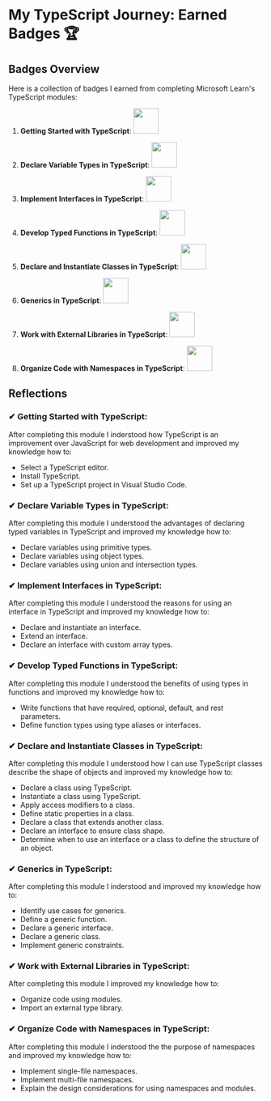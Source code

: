 # My TypeScript Journey: Earned Badges 🏆

## Badges Overview

Here is a collection of badges I earned from completing Microsoft Learn's TypeScript modules:

1. **Getting Started with TypeScript**: [<img src="https://github.com/rolling-scopes-school/ksarise-JSFE2023Q4/assets/18985111/b6c735d0-1490-4250-b1bb-2bd08ae59639" width="50" height="50">
](https://learn.microsoft.com/api/achievements/share/en-gb/Ksarise-1121/HY6GZHS8?sharingId=F9F1CF3D58F3EE82)

2. **Declare Variable Types in TypeScript**: [<img src="https://github.com/rolling-scopes-school/ksarise-JSFE2023Q4/assets/18985111/014f06e7-88df-4361-8537-86970768b4ff" width="50" height="50">
](https://learn.microsoft.com/api/achievements/share/en-gb/Ksarise-1121/HY6JCXX8?sharingId=F9F1CF3D58F3EE82)

3. **Implement Interfaces in TypeScript**: [<img src="https://github.com/rolling-scopes-school/ksarise-JSFE2023Q4/assets/18985111/5a84f866-6d08-4d3d-aaaa-fa96ed2d7b4a" width="50" height="50">
](https://learn.microsoft.com/api/achievements/share/en-gb/Ksarise-1121/9N5SQB8U?sharingId=F9F1CF3D58F3EE82)

4. **Develop Typed Functions in TypeScript**: [<img src="https://github.com/rolling-scopes-school/ksarise-JSFE2023Q4/assets/18985111/dc0e1495-4082-4971-99da-c00de032ad47" width="50" height="50">](https://learn.microsoft.com/api/achievements/share/en-gb/Ksarise-1121/AQNWXZY7?sharingId=F9F1CF3D58F3EE82)

5. **Declare and Instantiate Classes in TypeScript**: [<img src="https://github.com/rolling-scopes-school/ksarise-JSFE2023Q4/assets/18985111/a4809401-e0a4-416f-8d21-a4e012c06d6e" width="50" height="50">
](https://learn.microsoft.com/api/achievements/share/en-gb/Ksarise-1121/3XGGYDAH?sharingId=F9F1CF3D58F3EE82)

6. **Generics in TypeScript**: [<img src="https://github.com/rolling-scopes-school/ksarise-JSFE2023Q4/assets/18985111/1f71cf81-f435-42dd-ade8-2a88b8d546c1" width="50" height="50">
](https://learn.microsoft.com/api/achievements/share/en-gb/Ksarise-1121/9N55RHMU?sharingId=F9F1CF3D58F3EE82)

7. **Work with External Libraries in TypeScript**: [<img src="https://github.com/rolling-scopes-school/ksarise-JSFE2023Q4/assets/18985111/b0afb845-d2bd-4100-9854-49771e09f707" width="50" height="50">
](https://learn.microsoft.com/api/achievements/share/en-gb/Ksarise-1121/HY662TM8?sharingId=F9F1CF3D58F3EE82)

8. **Organize Code with Namespaces in TypeScript**: [<img src="https://github.com/rolling-scopes-school/ksarise-JSFE2023Q4/assets/18985111/950af1ef-cbf1-4bad-a789-00e4bdc1b37f" width="50" height="50">
](https://learn.microsoft.com/api/achievements/share/en-gb/Ksarise-1121/J6PP8H7T?sharingId=F9F1CF3D58F3EE82)

## Reflections
### ✔ Getting Started with TypeScript:
After completing this module I inderstood how TypeScript is an improvement over JavaScript for web development and improved my knowledge how to: 

* Select a TypeScript editor.
* Install TypeScript.
* Set up a TypeScript project in Visual Studio Code.

### ✔ Declare Variable Types in TypeScript:
After completing this module I understood the advantages of declaring typed variables in TypeScript and improved my knowledge how to:

* Declare variables using primitive types.
* Declare variables using object types.
* Declare variables using union and intersection types.

### ✔ Implement Interfaces in TypeScript:
After completing this module I understood the reasons for using an interface in TypeScript and improved my knowledge how to:
* Declare and instantiate an interface.
* Extend an interface.
* Declare an interface with custom array types.

### ✔ Develop Typed Functions in TypeScript:
After completing this module I understood the benefits of using types in functions and improved my knowledge how to:
* Write functions that have required, optional, default, and rest parameters.
* Define function types using type aliases or interfaces.

### ✔ Declare and Instantiate Classes in TypeScript:
After completing this module I understood how I can use TypeScript classes describe the shape of objects and improved my knowledge how to:
* Declare a class using TypeScript.
* Instantiate a class using TypeScript.
* Apply access modifiers to a class.
* Define static properties in a class.
* Declare a class that extends another class.
* Declare an interface to ensure class shape.
* Determine when to use an interface or a class to define the structure of an object.

### ✔ Generics in TypeScript:
After completing this module I inderstood and improved my knowledge how to:
* Identify use cases for generics.
* Define a generic function.
* Declare a generic interface.
* Declare a generic class.
* Implement generic constraints.

### ✔ Work with External Libraries in TypeScript:
After completing this module I improved my knowledge how to:
* Organize code using modules.
* Import an external type library.

### ✔ Organize Code with Namespaces in TypeScript:
After completing this module I inderstood the the purpose of namespaces and improved my knowledge how to:
* Implement single-file namespaces.
* Implement multi-file namespaces.
* Explain the design considerations for using namespaces and modules.
